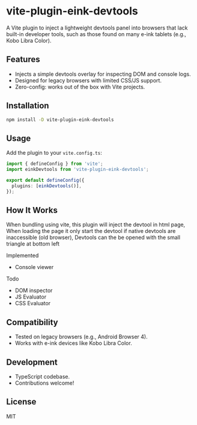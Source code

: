 # vite-plugin-eink-devtools

A Vite plugin to inject a lightweight devtools panel into browsers that lack built-in developer tools, such as those found on many e-ink tablets (e.g., Kobo Libra Color).

## Features

- Injects a simple devtools overlay for inspecting DOM and console logs.
- Designed for legacy browsers with limited CSS/JS support.
- Zero-config: works out of the box with Vite projects.

## Installation

```bash
npm install -D vite-plugin-eink-devtools
```

## Usage

Add the plugin to your `vite.config.ts`:

```ts
import { defineConfig } from 'vite';
import einkDevtools from 'vite-plugin-eink-devtools';

export default defineConfig({
  plugins: [einkDevtools()],
});
```

## How It Works

When bundling using vite, this plugin will inject the devtool in html page, 
When loading the page it only start the devtool if native devtools are inaccessible (old browser), 
Devtools can the be opened with the small triangle at bottom left

Implemented
- Console viewer

Todo
- DOM inspector
- JS Evaluator
- CSS Evaluator

## Compatibility

- Tested on legacy browsers (e.g., Android Browser 4).
- Works with e-ink devices like Kobo Libra Color.

## Development

- TypeScript codebase.
- Contributions welcome!

## License

MIT
